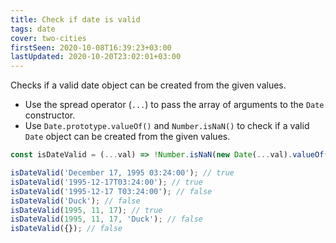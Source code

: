 ```yaml
---
title: Check if date is valid
tags: date
cover: two-cities
firstSeen: 2020-10-08T16:39:23+03:00
lastUpdated: 2020-10-20T23:02:01+03:00
---
```


Checks if a valid date object can be created from the given values.

- Use the spread operator (`...`) to pass the array of arguments to the `Date` constructor.
- Use `Date.prototype.valueOf()` and `Number.isNaN()` to check if a valid `Date` object can be created from the given values.

```js
const isDateValid = (...val) => !Number.isNaN(new Date(...val).valueOf());
```

```js
isDateValid('December 17, 1995 03:24:00'); // true
isDateValid('1995-12-17T03:24:00'); // true
isDateValid('1995-12-17 T03:24:00'); // false
isDateValid('Duck'); // false
isDateValid(1995, 11, 17); // true
isDateValid(1995, 11, 17, 'Duck'); // false
isDateValid({}); // false
```
